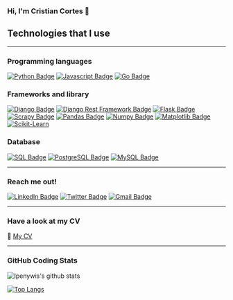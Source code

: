 ### Hi, I'm Cristian Cortes  👋
## Technologies that I use
----
### Programming languages
[![Python Badge](https://img.shields.io/badge/-Python-FFE873?style=for-the-badge&labelColor=black&color=FFE873&logo=python&logoColor=4B8BBE)](#)    [![Javascript Badge](https://img.shields.io/badge/-Javascript-F0DB4F?style=for-the-badge&labelColor=black&logo=javascript&logoColor=F0DB4F)](#) [![Go Badge](https://img.shields.io/badge/-Golang-00ADD8?style=for-the-badge&labelColor=black&logo=go&logoColor=00ADD8)](#)
### Frameworks and library
[![Django Badge](https://img.shields.io/badge/-Django-092E20?style=for-the-badge&logo=django)](#)   [![Django Rest Framework Badge](https://img.shields.io/badge/-Django_Rest_Framework-092E20?style=for-the-badge&logo=django)](#) [![Flask Badge](https://img.shields.io/badge/-Flask-000000?style=for-the-badge&logo=flask)](#)  [![Scrapy Badge](https://img.shields.io/badge/-Scrapy-187C19?style=for-the-badge&logo=appveyor&logoColor=0D5B11)](#)    [![Pandas Badge](https://img.shields.io/badge/-Pandas-150458?style=for-the-badge&logo=pandas)](#)   [![Numpy Badge](https://img.shields.io/badge/-Numpy-013243?style=for-the-badge&logo=numpy)](#)  [![Matplotlib Badge](https://img.shields.io/badge/-Matplotlib-013243?style=for-the-badge&logo=appveyor&logoColor=150458)](#)    [![Scikit-Learn](https://img.shields.io/badge/-Scikit_Learn-F7931E?style=for-the-badge&logo=scikit-learn&logoColor=ffffff)](#)
### Database
[![SQL Badge](https://img.shields.io/badge/-SQL-187C19?style=for-the-badge&logo=appveyor&logoColor=0D5B11)](#)  [![PostgreSQL Badge](https://img.shields.io/badge/-PostgreSQL-4169E1?style=for-the-badge&logo=postgreSQL&logoColor=ffffff)](#)  [![MySQL Badge](https://img.shields.io/badge/-MySQL-4479A1?style=for-the-badge&logo=mysql&logoColor=ffffff)](#)

----
### Reach me out!
[![LinkedIn Badge](https://img.shields.io/badge/-Cristian_Cortes-0A66C2?style=for-the-badge&logo=linkedin)](https://www.linkedin.com/in/2c-cristian-cortes/)     [![Twitter Badge](https://img.shields.io/badge/-@2c_developer-1DA1F2?style=for-the-badge&logo=twitter&logoColor=ffffff)](https://twitter.com/2c_developer) [![Gmail Badge](https://img.shields.io/badge/-2c.cristian.cortes@gmail.com-c0392b?style=for-the-badge&labelColor=c0392b&logo=gmail&logoColor=white)](mailto:2c.cristian.cortes@gmail.com)  

---
### Have a look at my CV
📎 [My CV](https://github.com/ccortes1/ccortes1/blob/main/assets/CV_Cristian_Cortes.pdf)

---
### GitHub Coding Stats
![Ipenywis's github stats](https://github-readme-stats.vercel.app/api?username=ccortes1&count_private=true&theme=tokyonight&show_icons=true&hide=stars)

[![Top Langs](https://github-readme-stats.vercel.app/api/top-langs/?username=ccortes1&layout=compact&theme=tokyonight)](https://github.com/ccortes1/github-readme-stats)
<!--
**ccortes1/ccortes1** is a ✨ _special_ ✨ repository because its `README.md` (this file) appears on your GitHub profile.

Here are some ideas to get you started:

- 🔭 I’m currently working on ...
- 🌱 I’m currently learning ...
- 👯 I’m looking to collaborate on ...
- 🤔 I’m looking for help with ...
- 💬 Ask me about ...
- 📫 How to reach me: ...
- 😄 Pronouns: ...
- ⚡ Fun fact: ...
-->
